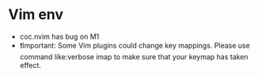 # Vim env 
* coc.nvim has bug on M1
* ❗️Important: Some Vim plugins could change key mappings. Please use command like:verbose imap <tab> to make sure that your keymap has taken effect.
